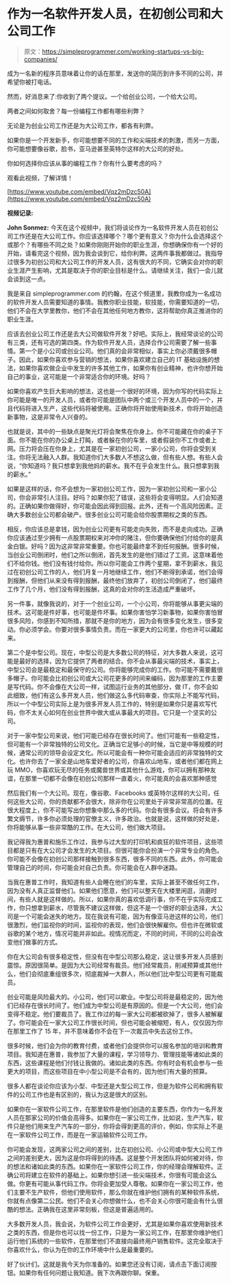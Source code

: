 # 作为一名软件开发人员，在初创公司和大公司工作

> 原文：<https://simpleprogrammer.com/working-startups-vs-big-companies/>

成为一名新的程序员意味着让你的话在那里，发送你的简历到许多不同的公司，并希望你被打电话。

然而，好消息来了:你收到了两个提议。一个给创业公司，一个给大公司。

两者之间如何取舍？每一份编程工作都有哪些利弊？

无论是为创业公司工作还是为大公司工作，都各有利弊。

如果你是一个开发新手，你可能想要不同的工作和尖端技术的刺激，而另一方面，你可能想要像谷歌，脸书，亚马逊甚至英特尔这样的大公司的好处。

你如何选择你应该从事的编程工作？你有什么要考虑的吗？

观看此视频，了解详情！

[https://www.youtube.com/embed/Vqz2mDzc50A](https://www.youtube.com/embed/Vqz2mDzc50A)

**视频记录:**

**John Sonmez:** 今天在这个视频中，我们将谈论作为一名软件开发人员在初创公司工作还是在大公司工作。你应该选择哪个？哪个更有意义？你为什么会选择这个或那个？有哪些不同之处？如果你刚刚开始你的职业生涯，你想确保你有一个好的开始，请看完这个视频，因为我会谈到它，给你利弊。这两件事我都做过。我指导过很多为初创公司和大公司工作的开发人员，这有很大的不同，它确实会对你的职业生涯产生影响，尤其是取决于你的职业目标是什么。请继续关注，我们一会儿就会谈到这一点。

我是来自 simpleprogrammer.com 的约翰，在这个频道里，我教你成为一名成功的软件开发人员需要知道的事情。我教你职业技能，软技能，你需要知道的一切，他们不会在大学里教你，他们不会在其他任何地方教你，这将帮助你真正推进你的职业生涯。

应该去创业公司工作还是去大公司做软件开发？好吧。实际上，我经常谈论的公司有三类，还有可选的第四类。作为软件开发人员，选择合作公司需要了解一些事情。第一个是小公司或创业公司。他们真的会非常相似，事实上你必须戴很多帽子。因此，如果你喜欢参与营销的想法，如果你喜欢建立自己的 IT 基础设施的想法，如果你喜欢做企业中发生的许多其他工作，如果你有创业精神，也许你想开始自己的事业，这可能是一个非常适合你的环境。好吗？

如果你喜欢产生巨大影响的想法，这也是一个很好的环境，因为你写的代码实际上你可能是唯一的开发人员，或者你可能是团队中两个或三个开发人员中的一个，并且代码将进入生产，这些代码将被使用。正确你将开始使用新技术，你将开始创造新事物，这是非常令人兴奋的。

也就是说，其中的一些缺点是聚光灯将会聚焦在你身上。你不可能藏在你的桌子下面。你不能在你的办公桌上打盹，或者躲在你的车里，或者假装你不工作或者上网。压力将会压在你身上，尤其是在一家初创公司，一家小公司，你将会受到关注。你将无法融入人群。我知道你们大多数人不想这么做，但有些人想。有些人会说，“你知道吗？我只想拿到我他妈的薪水。我不在乎会发生什么。我只想拿到我的薪水。”

如果是这样的话，你不会想为一家初创公司工作，因为一家初创公司和一家小公司，你会非常引人注目。好吗？如果你犯了错误，这些将会变得明显。人们会知道的。正确如果你做得好，你可能会因此得到回报。此外，还有一个高风险因素。正确大多数创业公司都会破产。很多创业公司可能会给你股票期权之类的东西。

相反，你应该总是拿钱，因为创业公司更有可能走向失败，而不是走向成功。正确你应该通过至少拥有一点股票期权来对冲你的赌注，但你要确保他们付给你的是真金白银。好吗？因为这非常非常重要。你也可能最终拿不到任何报酬。很多时候，当创业公司倒闭时，他们之所以倒闭，首先发生的是他们错过了工资。这意味着他们不给你钱。他们没有钱付给你。所以你可能会工作两个星期，拿不到薪水，我见过在初创公司工作的人，他们月复一月地继续工作，他们不断得到承诺，他们会得到报酬，但他们从来没有得到报酬，最终他们放弃了，初创公司倒闭了，他们最终工作了几个月，他们没有得到报酬，这真的会对你的生活造成严重破坏。

另一件事，就像我说的，对于一个创业公司，一个小公司，你将能够从事更尖端的技术。这可能是件好事，也可能是件坏事。如果你害怕学习新事物，如果你害怕冒很多风险，你感到不知所措，那就不是你的地方，因为会有很多变化发生，很多变动。你必须学会。你要对很多事情负责。而在一家更大的公司里，你也许可以藏起来。

第二个是中型公司。现在，中型公司是大多数公司的特征，对大多数人来说，这可能是最好的选择，因为它提供了两者的结合。你不会从事最尖端的技术，事实上，中型公司会是最稳定和最保守的公司。你将能够完成你的工作。你可能不需要戴很多帽子。你可能会比初创公司或大公司花更多的时间来编码，因为那里的工作主要是写代码。你不会像在大公司一样，试图运行业务的其他部分，做 IT，你不会如此细致，他们有这么多开发人员，他们做这么多代码审查，你实际上不能写代码，所以一个中型公司实际上是为很多开发人员工作的，特别是如果你只是喜欢写代码，你不太关心如何在创业世界中做大或从事最大的项目。它只是一个坚实的公司。

对于一家中型公司来说，他们可能已经存在很长时间了。他们可能有一些稳定性，但可能有一个非常独特的公司文化。正确当它足够小的时候，当它是中等规模的时候，通常公司的领导会设定文化。所以可能会有一种你可能会适应的非常独特的文化。也许你去了一家全是山地车爱好者的公司，你喜欢山地车，或者他们都在网上玩 MMO，你喜欢玩无尽的任务或魔兽世界或其他什么游戏，你可以拥有那种友谊，在那里一切都不会像在初创公司那样一直着火，你可能真的会喜欢那种感觉

然后我们有一个大公司。现在，像谷歌、Facebooks 或英特尔这样的大公司，任何这些大公司，你的贡献都不会很大，除非你在公司里处于非常非常高的位置。在很大程度上，你不可能写出你想象中那么多的代码。你会有很多会议。将会有许多繁文缛节，许多你必须处理的官僚主义，许多政治。也就是说，这样做的好处是，你将能够从事一些非常酷的工作。在大公司，他们做大项目。

我记得我为惠普和施乐工作过，我参与过大型的打印机和疯狂的软件项目，这些项目都是只有在大公司才会发生的大项目。但很可能你会扮演一个非常专业的角色。你可能不会像在初创公司那样接触到很多东西，很多不同的东西。此外，你可能会管理自己的时间，你可能会对自己负责。你可能会在人群中迷路。

当我在惠普工作时，我知道有些人会睡在他们的车里，实际上甚至不做任何工作，因为没有人真正监督他们。如果他们愿意，他们可以整天在大楼里闲逛，消磨时间，有些人就是这样做的。所以，如果你真的喜欢低调行事，你不在乎实际完成工作，你只想拿到薪水，尽管我不建议这样做，但这不是一个很好的职业选择，大公司是一个可能会迷失的地方。现在我说有可能，因为有像亚马逊这样的公司，他们很激烈，他们监视你的时间，监视你的表现，他们会很快解雇你。但也许在微软或谷歌的某个地方，情况可能并非如此。视情况而定，不同的时间，不同的公司会改变他们做事的方式。

你在大公司会有很多稳定性，但没有在中型公司那么稳定，这让很多开发人员感到震惊。原因很简单。是因为大公司经常有裁员。他们经常裁员，削减预算或其他什么，他们会彻底重组很多次，彻底裁掉一大群人，所以他们比中型公司更有可能裁员。

创业可能是风险最大的。小公司，他们可以歇业。中型公司将是最稳定的，因为他们已经存在很长时间了。他们成为中型公司是有原因的。但是一个大公司，他们会变得不稳定。他们要裁员了。我工作过的每一家大公司都被砍掉了，很多人被解雇了。你可能会在一家大公司工作很长时间，但也可能会被缩短，有人，仅仅因为你在那里工作了 15 年，并不意味着你不会在下一次裁员中失去这份工作。

很多时候，他们会为你的教育付费，或者他们会提供你可以报名参加的培训和教育项目。我知道在惠普，我参加了大量的课程，学习领导力、管理技能等诸如此类的东西，这些课程是他们付钱让我做的。诸如此类的东西。你有时会有机会参与一些更大的项目，而这些项目在中小型公司是不会有的，因为他们有大量的预算。

很多人都在谈论你应该为小型、中型还是大型公司工作，但是为软件公司和拥有软件的公司工作也是有区别的，我认为这是很大的区别。

如果你在一家软件公司工作，在那里软件是他们创造的主要东西，你作为一名开发人员在那家公司的价值会高得多。如果你在一家公司工作，比如说，生产汽车，软件只是他们用来生产汽车的一部分，你将会得到更高的评价，例如，你实际上不是在一家软件公司工作，而是在一家运输软件公司工作。

你可能会发现，这两家公司之间的差别，比在初创公司、小公司或中型大公司工作之间的差别更大，因为这是你将得到的待遇。这是整个开发团队将如何被对待，你的想法和诸如此类的东西。如果你在一家软件公司工作，你的经理会理解软件。正确公司将建立在软件的基础上。如果你想引进一些尖端技术，你很有可能会这么做。你更有可能从事代码工作。你将会更加受人尊敬。如果你在一家公司工作，他们主要不生产软件，但他们使用软件，那么你就在维护他们拥有的某种软件系统，你就有点像第二公民。他们不会关心你想做什么，也不会关心你很可能会有什么很酷的想法。正确我在这里非常刻板，但这是普遍适用的。

大多数开发人员，我会说，为软件公司工作会更好，尤其是如果你喜欢使用新技术之类的东西，但是你也可以找一份工作，只是为一家公司工作，在那里你维护他们运行他们系统的一些软件，在那里他们不直接向最终用户销售软件。这完全取决于你喜欢什么，你认为在你的工作环境中什么是最重要的。

好了伙计们。这就是我今天为你准备的。如果您还没有订阅，请点击下面订阅按钮。如果你有任何问题让我知道。我下次再跟你聊。保重。